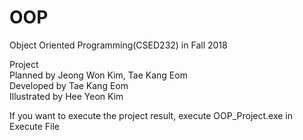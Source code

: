 # OOP
Object Oriented Programming(CSED232) in Fall 2018

Project   
Planned by Jeong Won Kim, Tae Kang Eom  
Developed by Tae Kang Eom   
Illustrated by Hee Yeon Kim 

If you want to execute the project result, execute OOP_Project.exe in Execute File
